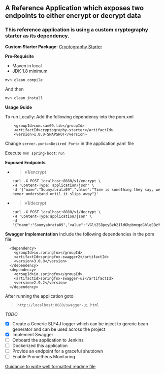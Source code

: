 ## A Reference Application which exposes two endpoints to either encrypt or decrypt data
### This reference application is using a custom cryptography starter as its dependency.

**Custom Starter Package:** [Cryptography Starter](https://github.com/soumyabrata09/SB-Custom-Starter)

**Pre-Requisite**
 - Maven in local
 - JDK 1.8 minimum
 
````
mvn clean compile
````
And then
````
mvn clean install
````

**Usage Guide**

To run Locally:
Add the following dependency into the pom.xml
````
    <groupId>com.sam09.lib</groupId>
    <artifactId>cryptography-starter</artifactId>
    <version>1.0.0-SNAPSHOT</version>
````

Change `server.port=<Desired Port>` in the application.yaml file

Execute `mvn spring-boot:run`

**Exposed Endpoints** 
- > v1/encrypt
  ````
  curl -X POST localhost:8080/v1/encrypt \
  -H 'Content-Type: application/json' \
  -d '{"name":"Soumyabrata09","value":"Time is something they say, we never understand until it slips away"}'
  ````
- > v1/decrypt
  ````
  curl -X POST localhost:8080/v1/decrypt \
  -H 'Content-Type:application/json' \
  -d '{"name":"Soumyabrata09","value":"VGltZSBpcyBzb21ldGhpbmcgdGhleSBzYXksIHdlIG5ldmVyIHVuZGVyc3RhbmQgdW50aWwgaXQgc2xpcHMgYXdheQ"}'
  ````
 **Swagger Implementation**
 Include the following dependencies in the pom file
````
  <dependency>
    <groupId>io.springfox</groupId>
	<artifactId>springfox-swagger2</artifactId>
	<version>3.0.0</version>
  </dependency>
  <dependency>
  	<groupId>io.springfox</groupId>
  	<artifactId>springfox-swagger-ui</artifactId>
  	<version>2.9.2</version>
  </dependency>
```` 

After running the application goto 
> `http://localhost:8080/swagger-ui.html` 

_TODO_
 - [x] Create a Generic SLF4J logger which can be inject to gereric bean generator and can be used across the project 
 - [x] Implement Swagger
 - [ ] Onboard the application to Jenkins
 - [ ] Dockerized this application
 - [ ] Provide an endpoint for a graceful shutdown
 - [ ] Enable Prometheus Monitoring
 
[Guidance to write well formatted readme file](https://docs.github.com/en/github/writing-on-github/getting-started-with-writing-and-formatting-on-github/basic-writing-and-formatting-syntax)